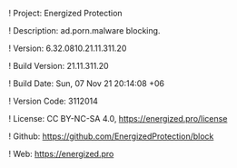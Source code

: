 ! Project: Energized Protection

! Description: ad.porn.malware blocking.

! Version: 6.32.0810.21.11.311.20

! Build Version: 21.11.311.20

! Build Date: Sun, 07 Nov 21 20:14:08 +06

! Version Code: 3112014

! License: CC BY-NC-SA 4.0, https://energized.pro/license

! Github: https://github.com/EnergizedProtection/block

! Web: https://energized.pro
